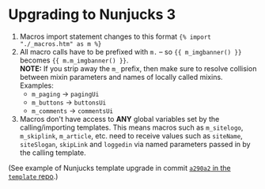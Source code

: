 # Upgrading to Nunjucks 3

1) Macros import statement changes to this format `{% import "./_macros.htm" as m %}`
2) All macro calls have to be prefixed with `m.` – so `{{ m_imgbanner() }}` becomes `{{ m.m_imgbanner() }}`.  
**NOTE:** If you strip away the `m_` prefix, then make sure to resolve collision between mixin parameters and names of locally called mixins. Examples: 
   - `m_paging` → `pagingUi`
   - `m_buttons` → `buttonsUi`
   - `m_comments` → `commentsUi`
3) Macros don't have access to **ANY** global variables set by the calling/importing templates. This means macros such as `m_sitelogo`, `m_skiplink`, `m_article`, etc. need to receive values such as `siteName`, `siteSlogan`, `skipLink` and `loggedin` via named parameters passed in by the calling template.

(See example of Nunjucks template upgrade in commit [`a290a2` in the `template` repo](https://stash.hugsmidjan.is/projects/E2PROJECTS/repos/template/commits/a290a2).)
